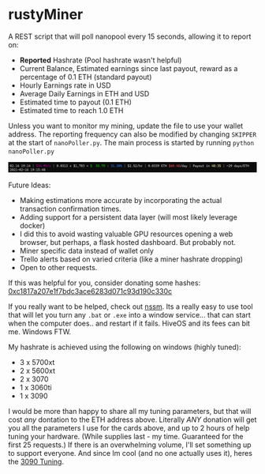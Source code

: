 # rustyMiner

A REST script that will poll nanopool every 15 seconds, allowing it to report on:
- <B>Reported</b> Hashrate (Pool hashrate wasn't helpful)
- Current Balance, Estimated earnings since last payout, reward as a percentage of 0.1 ETH (standard payout)
- Hourly Earnings rate in USD
- Average Daily Earnings in ETH and USD
- Estimated time to payout (0.1 ETH)
- Estimated time to reach 1.0 ETH

Unless you want to monitor my mining, update the file to use your wallet address. 
The reporting frequency can also be modified by changing `SKIPPER` at the start of `nanoPoller.py`.
The main process is started by running `python nanoPoller.py`


![Monitor Output](https://github.com/hapticpaper/rustyMiner/blob/main/images/screenshot.PNG?raw=true)

Future Ideas:
- Making estimations more accurate by incorporating the actual transaction confirmation times. 
- Adding support for a persistent data layer (will most likely leverage docker)
- I did this to avoid wasting valuable GPU resources opening a web browser, but perhaps, a flask hosted dashboard. But probably not. 
- Miner specific data instead of wallet only
- Trello alerts based on varied criteria (like a miner hashrate dropping)
- Open to other requests. 


If this was helpful for you, consider donating some hashes: [0xc1817a207e1f7bdc3ace6283d071c93d190c330c](https://etherscan.io/address/0xc1817a207e1f7bdc3ace6283d071c93d190c330c)

If you really want to be helped, check out [nssm](https://nssm.cc/usage). Its a really easy to use tool that will let you turn any `.bat` or `.exe` into a window service... that can start when the computer does.. and restart if it fails. HiveOS and its fees can bit me. Windows FTW. 


My hashrate is achieved using the following on windows (highly tuned):
- 3 x 5700xt
- 2 x 5600xt
- 2 x 3070
- 1 x 3060ti
- 1 x 3090 

I would be more than happy to share all my tuning parameters, but that will cost *any* dontation to the ETH address above. Literally *ANY* donation will get you all the parameters I use for the cards above, and up to 2 hours of help tuning your hardware. (While supplies last - my time. Guaranteed for the first 25 requests.) If there is an overwhelming volume, I'll set something up to support everyone.
And since Im cool (and no one actually uses it), heres the [3090 Tuning](https://github.com/hapticPaper/rustyMiner/blob/main/config.txt).